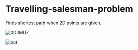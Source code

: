 # Travelling-salesman-problem

Finds shortest path when 2D points are given.


![0DJMUZ](https://user-images.githubusercontent.com/74016088/158160365-910d31a6-2922-4377-b5fc-6a8c8f664b09.jpg)


![out](https://user-images.githubusercontent.com/74016088/158160699-768feea3-f2e4-47f6-b841-81064e34c6ce.PNG)
